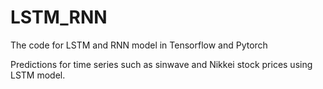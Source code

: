 # LSTM_RNN

The code for LSTM and RNN model in Tensorflow and Pytorch

Predictions for time series such as sinwave and Nikkei stock prices using LSTM model.

